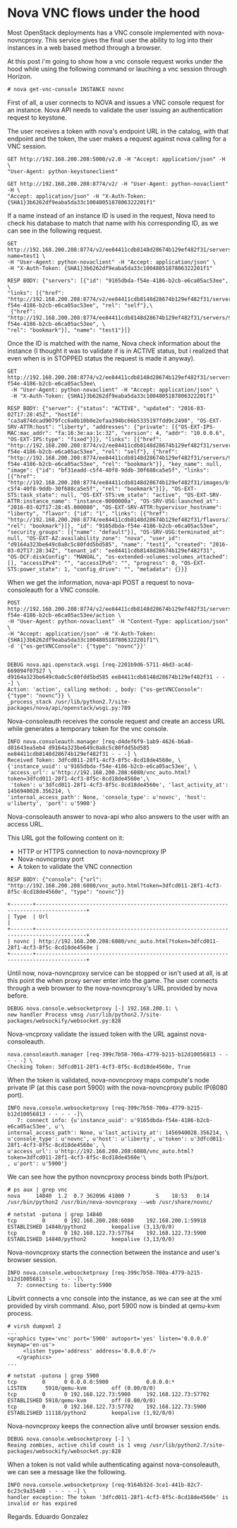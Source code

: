 # Nova VNC flows under the hood

Most OpenStack deployments has a VNC console implemented with nova-novncproxy. This service gives the final user the ability to log into their instances in a web based method through a browser.

At this post i'm going to show how a vnc console request works under the hood while using the following command or lauching a vnc session through Horizon.

```text
# nova get-vnc-console INSTANCE novnc
```

First of all, a user connects to NOVA and issues a VNC console request for an instance. Nova API needs to validate the user issuing an authentication request to keystone.

The user receives a token with nova's endpoint URL in the catalog, with that endpoint and the token, the user makes a request against nova calling for a VNC session.

```text
GET http://192.168.200.208:5000/v2.0 -H "Accept: application/json" -H \
"User-Agent: python-keystoneclient"

GET http://192.168.200.208:8774/v2/ -H "User-Agent: python-novaclient" -H \
"Accept: application/json" -H "X-Auth-Token: {SHA1}3b6262df9eaba5da33c1004805187806322201f1"
```

If a name instead of an instance ID is used in the request, Nova need to check his database to match that name with his corresponding ID, as we can see in the following request.

```text
GET http://192.168.200.208:8774/v2/ee84411cdb8148d28674b129ef482f31/servers?name=test1 \
-H "User-Agent: python-novaclient" -H "Accept: application/json" \
-H "X-Auth-Token: {SHA1}3b6262df9eaba5da33c1004805187806322201f1"

RESP BODY: {"servers": [{"id": "9165dbda-f54e-4186-b2cb-e6ca05ac53ee", \
"links": [{"href": "http://192.168.200.208:8774/v2/ee84411cdb8148d28674b129ef482f31/servers/9165dbda-f54e-4186-b2cb-e6ca05ac53ee", "rel": "self"},\
 {"href": "http://192.168.200.208:8774/ee84411cdb8148d28674b129ef482f31/servers/9165dbda-f54e-4186-b2cb-e6ca05ac53ee", \
"rel": "bookmark"}], "name": "test1"}]}
```

Once the ID is matched with the name, Nova check information about the instance \(I thought it was to validate if is in ACTIVE status, but i realized that even when is in STOPPED status the request is made it anyway\).

```text
GET http://192.168.200.208:8774/v2/ee84411cdb8148d28674b129ef482f31/servers/9165dbda-f54e-4186-b2cb-e6ca05ac53ee\
 -H "User-Agent: python-novaclient" -H "Accept: application/json" \
 -H "X-Auth-Token: {SHA1}3b6262df9eaba5da33c1004805187806322201f1"

RESP BODY: {"server": {"status": "ACTIVE", "updated": "2016-03-02T17:28:45Z", "hostId": "ca3a874dcad9079fcc6a0b10b0e2efaa394bc66b5335197fdd9c2498", "OS-EXT-SRV-ATTR:host": "liberty", "addresses": {"private": [{"OS-EXT-IPS-MAC:mac_addr": "fa:16:3e:aa:1c:32", "version": 4, "addr": "10.0.0.6", "OS-EXT-IPS:type": "fixed"}]}, "links": [{"href": "http://192.168.200.208:8774/v2/ee84411cdb8148d28674b129ef482f31/servers/9165dbda-f54e-4186-b2cb-e6ca05ac53ee", "rel": "self"}, {"href": "http://192.168.200.208:8774/ee84411cdb8148d28674b129ef482f31/servers/9165dbda-f54e-4186-b2cb-e6ca05ac53ee", "rel": "bookmark"}], "key_name": null, "image": {"id": "bf31eadd-c5f4-40f8-9ddb-30f688ca5e5f", "links": [{"href": "http://192.168.200.208:8774/ee84411cdb8148d28674b129ef482f31/images/bf31eadd-c5f4-40f8-9ddb-30f688ca5e5f", "rel": "bookmark"}]}, "OS-EXT-STS:task_state": null, "OS-EXT-STS:vm_state": "active", "OS-EXT-SRV-ATTR:instance_name": "instance-0000000a", "OS-SRV-USG:launched_at": "2016-03-02T17:28:45.000000", "OS-EXT-SRV-ATTR:hypervisor_hostname": "liberty", "flavor": {"id": "1", "links": [{"href": "http://192.168.200.208:8774/ee84411cdb8148d28674b129ef482f31/flavors/1", "rel": "bookmark"}]}, "id": "9165dbda-f54e-4186-b2cb-e6ca05ac53ee", "security_groups": [{"name": "default"}], "OS-SRV-USG:terminated_at": null, "OS-EXT-AZ:availability_zone": "nova", "user_id": "d9164a323be649c0a8c5c80fdd5bd585", "name": "test1", "created": "2016-03-02T17:28:34Z", "tenant_id": "ee84411cdb8148d28674b129ef482f31", "OS-DCF:diskConfig": "MANUAL", "os-extended-volumes:volumes_attached": [], "accessIPv4": "", "accessIPv6": "", "progress": 0, "OS-EXT-STS:power_state": 1, "config_drive": "", "metadata": {}}}
```

When we get the information, nova-api POST a request to nova-consoleauth for a VNC console.

```text
POST http://192.168.200.208:8774/v2/ee84411cdb8148d28674b129ef482f31/servers/9165dbda-f54e-4186-b2cb-e6ca05ac53ee/action \
-H "User-Agent: python-novaclient" -H "Content-Type: application/json" \
-H "Accept: application/json" -H "X-Auth-Token: {SHA1}3b6262df9eaba5da33c1004805187806322201f1"\
-d '{"os-getVNCConsole": {"type": "novnc"}}'


DEBUG nova.api.openstack.wsgi [req-2201b9d6-5711-46d3-ac4d-669094f07527 \
d9164a323be649c0a8c5c80fdd5bd585 ee84411cdb8148d28674b129ef482f31 - - -] \
Action: 'action', calling method: , body: {"os-getVNCConsole": {"type": "novnc"}} \
_process_stack /usr/lib/python2.7/site-packages/nova/api/openstack/wsgi.py:789
```

Nova-consoleauth receives the console request and create an access URL while generates a temporary token for the vnc console.

```text
INFO nova.consoleauth.manager [req-d4def6f9-1ab9-4626-b6a8-d81643ea5eb4 d9164a323be649c0a8c5c80fdd5bd585 ee84411cdb8148d28674b129ef482f31 - - -] \
Received Token: 3dfcd011-28f1-4cf3-8f5c-8cd18de4560e, \
{'instance_uuid': u'9165dbda-f54e-4186-b2cb-e6ca05ac53ee', \
'access_url': u'http://192.168.200.208:6080/vnc_auto.html?token=3dfcd011-28f1-4cf3-8f5c-8cd18de4560e',\
 'token': u'3dfcd011-28f1-4cf3-8f5c-8cd18de4560e', 'last_activity_at': 1456940028.356214, \
'internal_access_path': None, 'console_type': u'novnc', 'host': u'liberty', 'port': u'5900'}
```

Nova-consoleauth answer to nova-api who also answers to the user with an access URL.

This URL got the following content on it:

* HTTP or HTTPS connection to nova-novncproxy IP
* Nova-novncproxy port
* A token to validate the VNC connection

```text
RESP BODY: {"console": {"url": "http://192.168.200.208:6080/vnc_auto.html?token=3dfcd011-28f1-4cf3-8f5c-8cd18de4560e", "type": "novnc"}}

+-------+--------------------------------------------------------------------------------------+
| Type  | Url                                                                                  |
+-------+--------------------------------------------------------------------------------------+
| novnc | http://192.168.200.208:6080/vnc_auto.html?token=3dfcd011-28f1-4cf3-8f5c-8cd18de4560e |
+-------+--------------------------------------------------------------------------------------+
```

Until now, nova-novncproxy service can be stopped or isn't used at all, is at this point the when proxy server enter into the game. The user connects through a web browser to the nova-novncproxy's URL provided by nova before.

```text
DEBUG nova.console.websocketproxy [-] 192.168.200.1: \
new handler Process vmsg /usr/lib/python2.7/site-packages/websockify/websocket.py:828
```

Nova-vncproxy validate the issued token with the URL against nova-consoleauth.

```text
nova.consoleauth.manager [req-399c7b58-700a-4779-b215-b12d10056813 - - - - -] \
Checking Token: 3dfcd011-28f1-4cf3-8f5c-8cd18de4560e, True
```

When the token is validated, nova-novncproxy maps compute's node private IP \(at this case port 5900\) with the nova-novncproxy public IP\(6080 port\).

```text
INFO nova.console.websocketproxy [req-399c7b58-700a-4779-b215-b12d10056813 - - - - -]\
   7: connect info: {u'instance_uuid': u'9165dbda-f54e-4186-b2cb-e6ca05ac53ee', u'\
internal_access_path': None, u'last_activity_at': 1456940028.356214, \
u'console_type': u'novnc', u'host': u'liberty', u'token': u'3dfcd011-28f1-4cf3-8f5c-8cd18de4560e', \
u'access_url': u'http://192.168.200.208:6080/vnc_auto.html?token=3dfcd011-28f1-4cf3-8f5c-8cd18de4560e'\
, u'port': u'5900'}
```

We can see how the python novncproxy process binds both IPs/port.

```text
# ps aux | grep vnc
nova     14840  1.2  0.7 362096 41000 ?        S    18:53   0:14 /usr/bin/python2 /usr/bin/nova-novncproxy --web /usr/share/novnc/

# netstat -putona | grep 14840
tcp        0      0 192.168.200.208:6080    192.168.200.1:59918     ESTABLISHED 14840/python2        keepalive (3,13/0/0)
tcp        0      0 192.168.122.73:57764    192.168.122.73:5900     ESTABLISHED 14840/python2        keepalive (3,13/0/0)
```

Nova-novncproxy starts the connection between the instance and user's browser session.

```text
INFO nova.console.websocketproxy [req-399c7b58-700a-4779-b215-b12d10056813 - - - - -]\
   7: connecting to: liberty:5900
```

Libvirt connects a vnc console into the instance, as we can see at the xml provided by virsh command. Also, port 5900 now is binded at qemu-kvm process.

```text
# virsh dumpxml 2
...
<graphics type='vnc' port='5900' autoport='yes' listen='0.0.0.0' keymap='en-us'>
     <listen type='address' address='0.0.0.0'/>
   </graphics>
...

# netstat -putona | grep 5900
tcp        0      0 0.0.0.0:5900            0.0.0.0:*               LISTEN      5910/qemu-kvm        off (0.00/0/0)
tcp        0      0 192.168.122.73:5900     192.168.122.73:57702    ESTABLISHED 5910/qemu-kvm        off (0.00/0/0)
tcp        0      0 192.168.122.73:57702    192.168.122.73:5900     ESTABLISHED 11118/python2        keepalive (1,92/0/0)
```

Nova-novncproxy keeps the connection alive until browser session ends.

```text
DEBUG nova.console.websocketproxy [-] \
Reaing zombies, active child count is 1 vmsg /usr/lib/python2.7/site-packages/websockify/websocket.py:828
```

When a token is not valid while authenticating against nova-consoleauth, we can see a message like the following.

```text
INFO nova.console.websocketproxy [req-9164b32d-3ce1-441b-82c7-6c23c9a354d0 - - - - -] \
handler exception: The token '3dfcd011-28f1-4cf3-8f5c-8cd18de4560e' is invalid or has expired
```

Regards. Eduardo Gonzalez

